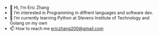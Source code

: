 - 👋 Hi, I’m Eric Zhang
- 👀 I’m interested in Programming in diffrent languages and software dev.
- 🌱 I’m currently learning Python at Stevens Institute of Technology and Golang on my own
- 📫 How to reach me ericzhang200@gmail.com

<!---
22ezha/22ezha is a ✨ special ✨ repository because its `README.md` (this file) appears on your GitHub profile.
You can click the Preview link to take a look at your changes.
--->
